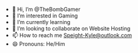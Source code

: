 - 👋 Hi, I’m @TheBombGamer
- 👀 I’m interested in Gaming
- 🌱 I’m currently learning
- 💞️ I’m looking to collaborate on Website Hosting
- 📫 How to reach me Speight-Kyle@outlook.com
- 😄 Pronouns: He/Him
<!---
TheBombGamer/TheBombGamer is a ✨ special ✨ repository because its `README.md` (this file) appears on your GitHub profile.
You can click the Preview link to take a look at your changes.
--->
